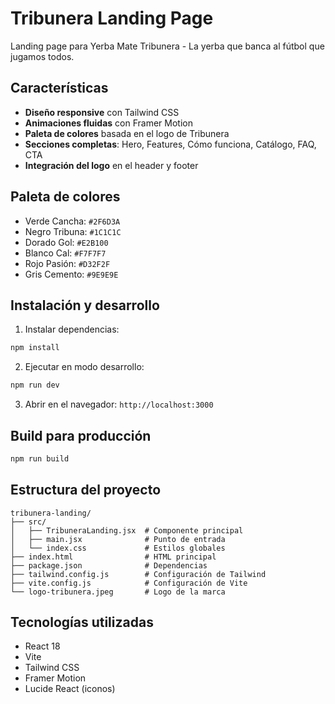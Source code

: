 # Tribunera Landing Page

Landing page para Yerba Mate Tribunera - La yerba que banca al fútbol que jugamos todos.

## Características

- **Diseño responsive** con Tailwind CSS
- **Animaciones fluidas** con Framer Motion
- **Paleta de colores** basada en el logo de Tribunera
- **Secciones completas**: Hero, Features, Cómo funciona, Catálogo, FAQ, CTA
- **Integración del logo** en el header y footer

## Paleta de colores

- Verde Cancha: `#2F6D3A`
- Negro Tribuna: `#1C1C1C`
- Dorado Gol: `#E2B100`
- Blanco Cal: `#F7F7F7`
- Rojo Pasión: `#D32F2F`
- Gris Cemento: `#9E9E9E`

## Instalación y desarrollo

1. Instalar dependencias:
```bash
npm install
```

2. Ejecutar en modo desarrollo:
```bash
npm run dev
```

3. Abrir en el navegador: `http://localhost:3000`

## Build para producción

```bash
npm run build
```

## Estructura del proyecto

```
tribunera-landing/
├── src/
│   ├── TribuneraLanding.jsx  # Componente principal
│   ├── main.jsx              # Punto de entrada
│   └── index.css             # Estilos globales
├── index.html                # HTML principal
├── package.json              # Dependencias
├── tailwind.config.js        # Configuración de Tailwind
├── vite.config.js            # Configuración de Vite
└── logo-tribunera.jpeg       # Logo de la marca
```

## Tecnologías utilizadas

- React 18
- Vite
- Tailwind CSS
- Framer Motion
- Lucide React (iconos)


